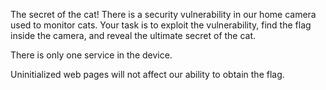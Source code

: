 The secret of the cat! There is a security vulnerability in our home camera used to monitor cats. Your task is to exploit the vulnerability, find the flag inside the camera, and reveal the ultimate secret of the cat.

There is only one service in the device.

Uninitialized web pages will not affect our ability to obtain the flag.
